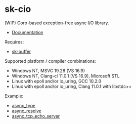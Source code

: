 # sk-cio

(WIP) Coro-based exception-free async I/O library.

* [Documentation](https://sk-cio.readthedocs.io/en/latest/index.html)

Requires:

* [sk-buffer](https://github.com/sikol/sk-buffer)
 
Supported platform / compiler combinations:

* Windows NT, MSVC 19.28 (VS 16.9)
* Windows NT, Clang-cl 11.0.1 (VS 16.9), Microsoft STL
* Linux with epoll and/or io_uring, GCC 10.2.0
* Linux with epoll and/or io_uring, Clang 11.0.1 with libstdc++

Example:

* [async_type](sample/async_type.cxx)
* [async_resolve](sample/async_resolve.cxx)
* [async_tcp_echo_server](sample/async_tcp_echo_server.cxx)
